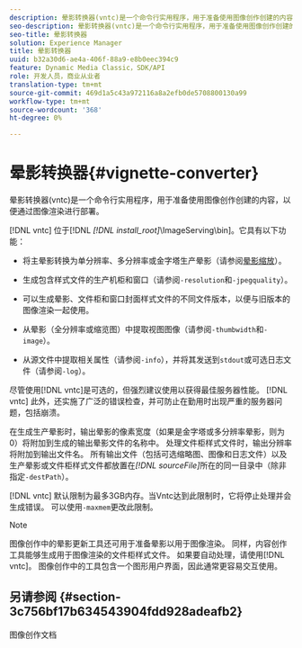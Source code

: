 ```yaml
---
description: 晕影转换器(vntc)是一个命令行实用程序，用于准备使用图像创作创建的内容，以便通过图像渲染进行部署。
seo-description: 晕影转换器(vntc)是一个命令行实用程序，用于准备使用图像创作创建的内容，以便通过图像渲染进行部署。
seo-title: 晕影转换器
solution: Experience Manager
title: 晕影转换器
uuid: b32a30d6-ae4a-406f-88a9-e8b0eec394c9
feature: Dynamic Media Classic，SDK/API
role: 开发人员，商业从业者
translation-type: tm+mt
source-git-commit: 469d1a5c43a972116a8a2efb0de5708800130a99
workflow-type: tm+mt
source-wordcount: '368'
ht-degree: 0%

---
```



# 晕影转换器{#vignette-converter}

晕影转换器(vntc)是一个命令行实用程序，用于准备使用图像创作创建的内容，以便通过图像渲染进行部署。

[!DNL vntc] 位于[!DNL  *[!DNL install_root]*\ImageServing\bin]。它具有以下功能：

* 将主晕影转换为单分辨率、多分辨率或金字塔生产晕影（请参阅[晕影缩放](../../../../ir-api/vntc/utilities/c-ir-vignette-converter-vntc/c-ir-vignette-scaling.md#concept-e373a29c2f954df98d704c7723804585)）。
* 生成包含样式文件的生产机柜和窗口（请参阅`-resolution`和`-jpegquality`）。

* 可以生成晕影、文件柜和窗口封面样式文件的不同文件版本，以便与旧版本的图像渲染一起使用。
* 从晕影（全分辨率或缩览图）中提取视图图像（请参阅`-thumbwidth`和`-image`）。
* 从源文件中提取相关属性（请参阅`-info`），并将其发送到`stdout`或可选日志文件（请参阅`-log`）。

尽管使用[!DNL vntc]是可选的，但强烈建议使用以获得最佳服务器性能。 [!DNL vntc] 此外，还实施了广泛的错误检查，并可防止在勤用时出现严重的服务器问题，包括崩溃。

在生成生产晕影时，输出晕影的像素宽度（如果是金字塔或多分辨率晕影，则为0）将附加到生成的输出晕影文件的名称中。 处理文件柜样式文件时，输出分辨率将附加到输出文件名。 所有输出文件（包括可选缩略图、图像和日志文件）以及生产晕影或文件柜样式文件都放置在&#x200B;*[!DNL sourceFile]*&#x200B;所在的同一目录中（除非指定`-destPath`）。

[!DNL vntc] 默认限制为最多3GB内存。当Vntc达到此限制时，它将停止处理并会生成错误。 可以使用`-maxmem`更改此限制。

>[!NOTE]
>
>图像创作中的晕影更新工具还可用于准备晕影以用于图像渲染。 同样，内容创作工具能够生成用于图像渲染的文件柜样式文件。 如果要自动处理，请使用[!DNL vntc]。 图像创作中的工具包含一个图形用户界面，因此通常更容易交互使用。

## 另请参阅 {#section-3c756bf17b634543904fdd928adeafb2}

图像创作文档
